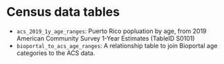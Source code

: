 # Census data tables

* `acs_2019_1y_age_ranges`: Puerto Rico popluation by age, from 
  2019 American Community Survey 1-Year Estimates (TableID S0101)
* `bioportal_to_acs_age_ranges`: A relationship table to join 
  Bioportal age categories to the ACS data.
